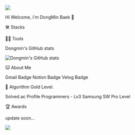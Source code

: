 <img src="https://capsule-render.vercel.app/api?type=waving&color=BDBDC8&height=150&section=header" />

Hi Welcome, i'm DongMin Baek 👋


🛠️ Stacks

       

💪🏼 Tools

     

Dongmin's GitHub stats


![Dongmin's GitHub stats](https://github-readme-stats.vercel.app/api?username=dongmin0204&show_icons=true&hide=contribs,prs&show_icons=true&theme=skyblue)

🐱 About Me

Gmail Badge Notion Badge Velog Badge

🏅 Algorithm Gold Level.

Solved.ac Profile
Programmers - Lv3
Samsung SW Pro Level

🏆 Awards

update soon...

<img src="https://capsule-render.vercel.app/api?type=waving&color=BDBDC8&height=150&section=footer" />
